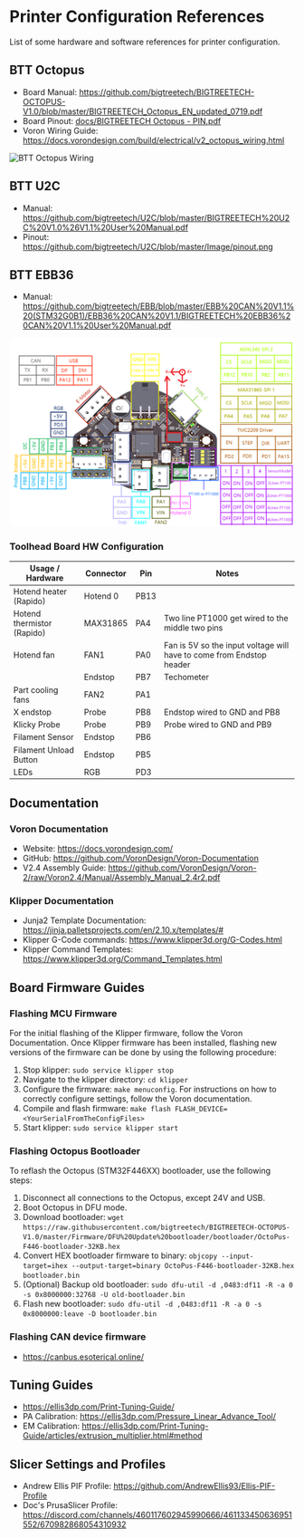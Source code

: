 # Printer Configuration References
List of some hardware and software references for printer configuration.

## BTT Octopus

- Board Manual: https://github.com/bigtreetech/BIGTREETECH-OCTOPUS-V1.0/blob/master/BIGTREETECH_Octopus_EN_updated_0719.pdf
- Board Pinout: [docs/BIGTREETECH Octopus - PIN.pdf](docs/BIGTREETECH%20Octopus%20-%20PIN.pdf)
- Voron Wiring Guide: https://docs.vorondesign.com/build/electrical/v2_octopus_wiring.html

![BTT Octopus Wiring](https://docs.vorondesign.com/build/electrical/images/v2_octopus_wiring.png)

## BTT U2C
-  Manual: https://github.com/bigtreetech/U2C/blob/master/BIGTREETECH%20U2C%20V1.0%26V1.1%20User%20Manual.pdf
- Pinout: https://github.com/bigtreetech/U2C/blob/master/Image/pinout.png

## BTT EBB36
- Manual: https://github.com/bigtreetech/EBB/blob/master/EBB%20CAN%20V1.1%20(STM32G0B1)/EBB36%20CAN%20V1.1/BIGTREETECH%20EBB36%20CAN%20V1.1%20User%20Manual.pdf

![EBB36 Pinout](/printer/docs/EBB36%20CAN%20V1.1&V1.2-PIN.png)

### Toolhead Board HW Configuration
| Usage / Hardware | Connector | Pin | Notes |
|-|-|-|-|
| Hotend heater (Rapido)| Hotend 0 | PB13 ||
| Hotend thermistor (Rapido) | MAX31865 | PA4 | Two line PT1000 get wired to the middle two pins |
| Hotend fan | FAN1 | PA0 | Fan is 5V so the input voltage will have to come from Endstop header |
| | Endstop | PB7 | Techometer |
| Part cooling fans | FAN2 | PA1 ||
| X endstop | Probe | PB8 | Endstop wired to GND and PB8 |
| Klicky Probe | Probe | PB9 | Probe wired to GND and PB9 |
| Filament Sensor | Endstop | PB6 ||
| Filament Unload Button | Endstop | PB5 ||
| LEDs | RGB | PD3 ||

## Documentation
### Voron Documentation
- Website: https://docs.vorondesign.com/
- GitHub: https://github.com/VoronDesign/Voron-Documentation
- V2.4 Assembly Guide: https://github.com/VoronDesign/Voron-2/raw/Voron2.4/Manual/Assembly_Manual_2.4r2.pdf

### Klipper Documentation
- Junja2 Template Documentation: https://jinja.palletsprojects.com/en/2.10.x/templates/#
- Klipper G-Code commands: https://www.klipper3d.org/G-Codes.html
- Klipper Command Templates: https://www.klipper3d.org/Command_Templates.html

## Board Firmware Guides

### Flashing MCU Firmware
For the initial flashing of the Klipper firmware, follow the Voron Documentation. Once Klipper firmware has been
installed, flashing new versions of the firmware can be done by using the following procedure:

1. Stop klipper: `sudo service klipper stop`
2. Navigate to the klipper directory: `cd klipper`
3. Configure the firmware: `make menuconfig`. For instructions on how to correctly configure settings, follow the
Voron documentation.
4. Compile and flash firmware: `make flash FLASH_DEVICE=<YourSerialFromTheConfigFiles>`
5. Start klipper: `sudo service klipper start`

### Flashing Octopus Bootloader
To reflash the Octopus (STM32F446XX) bootloader, use the following steps:

1. Disconnect all connections to the Octopus, except 24V and USB.
2. Boot Octopus in DFU mode.
3. Download bootloader:
`wget https://raw.githubusercontent.com/bigtreetech/BIGTREETECH-OCTOPUS-V1.0/master/Firmware/DFU%20Update%20bootloader/bootloader/OctoPus-F446-bootloader-32KB.hex`
4. Convert HEX bootloader firmware to binary:
`objcopy --input-target=ihex --output-target=binary OctoPus-F446-bootloader-32KB.hex bootloader.bin`
5. (Optional) Backup old bootloader:
`sudo dfu-util -d ,0483:df11 -R -a 0 -s 0x8000000:32768 -U old-bootloader.bin`
6. Flash new bootloader:
`sudo dfu-util -d ,0483:df11 -R -a 0 -s 0x8000000:leave -D bootloader.bin`

### Flashing CAN device firmware
* https://canbus.esoterical.online/

## Tuning Guides
- https://ellis3dp.com/Print-Tuning-Guide/
- PA Calibration: https://ellis3dp.com/Pressure_Linear_Advance_Tool/
- EM Calibration: https://ellis3dp.com/Print-Tuning-Guide/articles/extrusion_multiplier.html#method

## Slicer Settings and Profiles
- Andrew Ellis PIF Profile: https://github.com/AndrewEllis93/Ellis-PIF-Profile
- Doc's PrusaSlicer Profile: https://discord.com/channels/460117602945990666/461133450636951552/670982868054310932
